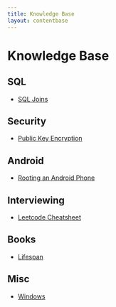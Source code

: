 ```yaml
---
title: Knowledge Base
layout: contentbase
---
```

Knowledge Base
======

## SQL
* [SQL Joins](/kb/sql_join)


## Security
* [Public Key Encryption](/kb/pub_key)

## Android
* [Rooting an Android Phone](/kb/rooting_an_android)

## Interviewing
* [Leetcode Cheatsheet](/kb/leetcode_cheatsheet)

## Books
* [Lifespan](/kb/lifespan)

## Misc
* [Windows](/kb/windows)